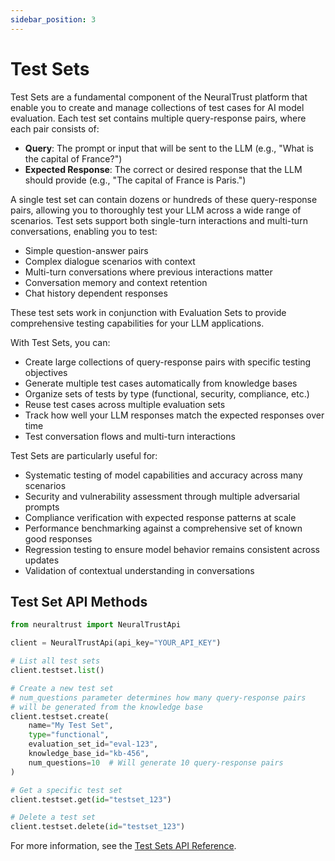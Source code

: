 ```yaml
---
sidebar_position: 3
---
```


# Test Sets


Test Sets are a fundamental component of the NeuralTrust platform that enable you to create and manage collections of test cases for AI model evaluation. Each test set contains multiple query-response pairs, where each pair consists of:

- **Query**: The prompt or input that will be sent to the LLM (e.g., "What is the capital of France?")
- **Expected Response**: The correct or desired response that the LLM should provide (e.g., "The capital of France is Paris.")

A single test set can contain dozens or hundreds of these query-response pairs, allowing you to thoroughly test your LLM across a wide range of scenarios. Test sets support both single-turn interactions and multi-turn conversations, enabling you to test:

- Simple question-answer pairs
- Complex dialogue scenarios with context
- Multi-turn conversations where previous interactions matter
- Conversation memory and context retention
- Chat history dependent responses

These test sets work in conjunction with Evaluation Sets to provide comprehensive testing capabilities for your LLM applications.

With Test Sets, you can:

- Create large collections of query-response pairs with specific testing objectives
- Generate multiple test cases automatically from knowledge bases
- Organize sets of tests by type (functional, security, compliance, etc.)
- Reuse test cases across multiple evaluation sets
- Track how well your LLM responses match the expected responses over time
- Test conversation flows and multi-turn interactions

Test Sets are particularly useful for:

- Systematic testing of model capabilities and accuracy across many scenarios
- Security and vulnerability assessment through multiple adversarial prompts
- Compliance verification with expected response patterns at scale
- Performance benchmarking against a comprehensive set of known good responses
- Regression testing to ensure model behavior remains consistent across updates
- Validation of contextual understanding in conversations

## Test Set API Methods

```python
from neuraltrust import NeuralTrustApi

client = NeuralTrustApi(api_key="YOUR_API_KEY")

# List all test sets
client.testset.list()

# Create a new test set
# num_questions parameter determines how many query-response pairs 
# will be generated from the knowledge base
client.testset.create(
    name="My Test Set",
    type="functional",
    evaluation_set_id="eval-123",
    knowledge_base_id="kb-456",
    num_questions=10  # Will generate 10 query-response pairs
)

# Get a specific test set
client.testset.get(id="testset_123")

# Delete a test set
client.testset.delete(id="testset_123")
```

For more information, see the [Test Sets API Reference](docs/sdks/python-sdk/api-reference/testset-client.md).

